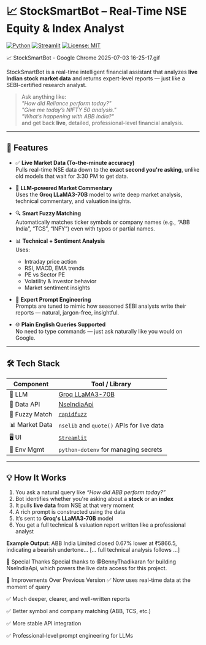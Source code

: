 # 📈 StockSmartBot – Real-Time NSE Equity & Index Analyst

[![Python](https://img.shields.io/badge/Python-3.10+-blue.svg)](https://www.python.org/)
[![Streamlit](https://img.shields.io/badge/Built%20With-Streamlit-red)](https://streamlit.io/)
[![License: MIT](https://img.shields.io/badge/License-MIT-yellow.svg)](https://opensource.org/licenses/MIT)

📈 StockSmartBot - Google Chrome 2025-07-03 16-25-17.gif

StockSmartBot is a real-time intelligent financial assistant that analyzes **live Indian stock market data** and returns expert-level reports — just like a SEBI-certified research analyst.

> Ask anything like:  
> _"How did Reliance perform today?"_  
> _"Give me today’s NIFTY 50 analysis."_  
> _"What’s happening with ABB India?"_  
> and get back **live**, detailed, professional-level financial analysis.

---

## 🚀 Features

- ✅ **Live Market Data (To-the-minute accuracy)**  
  Pulls real-time NSE data down to the **exact second you're asking**, unlike old models that wait for 3:30 PM to get data.

- 🤖 **LLM-powered Market Commentary**  
  Uses the **Groq LLaMA3-70B** model to write deep market analysis, technical commentary, and valuation insights.

- 🔍 **Smart Fuzzy Matching**  
  Automatically matches ticker symbols or company names (e.g., “ABB India”, “TCS”, “INFY”) even with typos or partial names.

- 📊 **Technical + Sentiment Analysis**  
  Uses:
  - Intraday price action
  - RSI, MACD, EMA trends
  - PE vs Sector PE
  - Volatility & investor behavior
  - Market sentiment insights

- 🧠 **Expert Prompt Engineering**  
  Prompts are tuned to mimic how seasoned SEBI analysts write their reports — natural, jargon-free, insightful.

- 🌐 **Plain English Queries Supported**  
  No need to type commands — just ask naturally like you would on Google.

---

## 🛠️ Tech Stack

| Component       | Tool / Library                             |
|-----------------|--------------------------------------------|
| 💬 LLM          | [Groq LLaMA3-70B](https://groq.com/)       |
| 📡 Data API     | [NseIndiaApi](https://github.com/BennyThadikaran/NseIndiaApi) |
| 🔎 Fuzzy Match   | [`rapidfuzz`](https://github.com/maxbachmann/RapidFuzz)      |
| 📊 Market Data  | `nselib` and `quote()` APIs for live data  |
| 🖥️ UI            | [`Streamlit`](https://streamlit.io)        |
| 🧪 Env Mgmt      | `python-dotenv` for managing secrets       |

---

## 💡 How It Works

1. You ask a natural query like _“How did ABB perform today?”_
2. Bot identifies whether you're asking about a **stock** or an **index**
3. It pulls **live data** from NSE at that very moment
4. A rich prompt is constructed using the data
5. It’s sent to **Groq's LLaMA3-70B** model
6. You get a full technical & valuation report written like a professional analyst

**Example Output**:
ABB India Limited closed 0.67% lower at ₹5866.5, indicating a bearish undertone...
[... full technical analysis follows ...]

🙏 Special Thanks
Special thanks to @BennyThadikaran for building NseIndiaApi, which powers the live data access for this project.

📌 Improvements Over Previous Version
✅ Now uses real-time data at the moment of query

✅ Much deeper, clearer, and well-written reports

✅ Better symbol and company matching (ABB, TCS, etc.)

✅ More stable API integration

✅ Professional-level prompt engineering for LLMs

